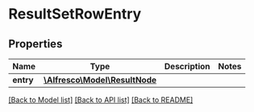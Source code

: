 # ResultSetRowEntry

## Properties
Name | Type | Description | Notes
------------ | ------------- | ------------- | -------------
**entry** | [**\Alfresco\Model\ResultNode**](ResultNode.md) |  | 

[[Back to Model list]](../README.md#documentation-for-models) [[Back to API list]](../README.md#documentation-for-api-endpoints) [[Back to README]](../README.md)


